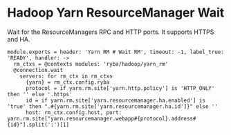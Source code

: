 
# Hadoop Yarn ResourceManager Wait

Wait for the ResourceManagers RPC and HTTP ports. It supports HTTPS and HA.

    module.exports = header: 'Yarn RM # Wait RM', timeout: -1, label_true: 'READY', handler: ->
      rm_ctxs = @contexts modules: 'ryba/hadoop/yarn_rm'
      @connection.wait
        servers: for rm_ctx in rm_ctxs
          {yarn} = rm_ctx.config.ryba
          protocol = if yarn.rm.site['yarn.http.policy'] is 'HTTP_ONLY' then '' else '.https'
          id = if yarn.rm.site['yarn.resourcemanager.ha.enabled'] is 'true' then ".#{yarn.rm.site['yarn.resourcemanager.ha.id']}" else ''
          host: rm_ctx.config.host, port: yarn.rm.site["yarn.resourcemanager.webapp#{protocol}.address#{id}"].split(':')[1]
